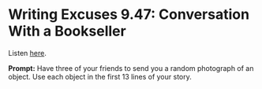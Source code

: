 # Writing Excuses 9.47: Conversation With a Bookseller 

Listen [here](http://www.writingexcuses.com/2014/11/17/writing-excuses-9-47-conversation-with-a-bookseller/). 

**Prompt:** Have three of your friends to send you a random photograph of an object. Use each object in the first 13 lines of your story.